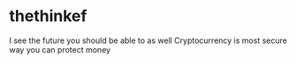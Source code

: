 # thethinkef
I see the future you should be able to as well Cryptocurrency is most secure way you can protect money 
